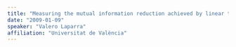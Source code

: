 ```yaml
---
title: "Measuring the mutual information reduction achieved by linear transformations"
date: "2009-01-09"
speaker: "Valero Laparra"
affiliation: "Universitat de València"
---
```

